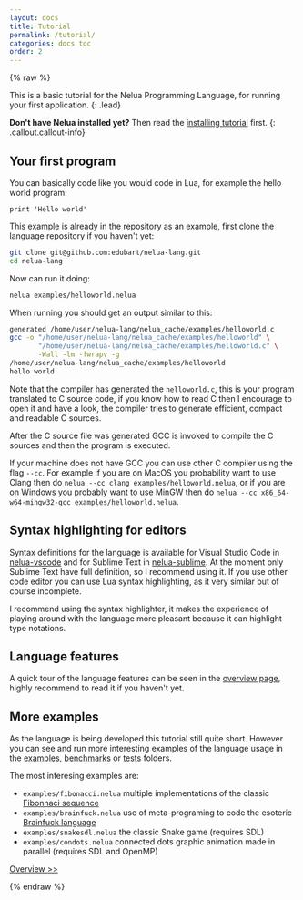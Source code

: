 ```yaml
---
layout: docs
title: Tutorial
permalink: /tutorial/
categories: docs toc
order: 2
---
```


{% raw %}

This is a basic tutorial for the Nelua Programming Language, for running
your first application.
{: .lead}

**Don't have Nelua installed yet?** Then read the [installing tutorial](/installing/) first.
{: .callout.callout-info}

## Your first program

You can basically code like you would code in Lua, for example the hello world program:

```nelua
print 'Hello world'
```

This example is already in the repository as an example, first clone the language repository
if you haven't yet:

```bash
git clone git@github.com:edubart/nelua-lang.git
cd nelua-lang
```

Now can run it doing:
```bash
nelua examples/helloworld.nelua 
```

When running you should get an output similar to this:
```bash
generated /home/user/nelua-lang/nelua_cache/examples/helloworld.c
gcc -o "/home/user/nelua-lang/nelua_cache/examples/helloworld" \
       "/home/user/nelua-lang/nelua_cache/examples/helloworld.c" \
       -Wall -lm -fwrapv -g
/home/user/nelua-lang/nelua_cache/examples/helloworld
hello world
```

Note that the compiler has generated the `helloworld.c`,
this is your program translated to C source code,
if you know how to read C then I encourage to open it and have a look,
the compiler tries to generate efficient, compact and readable C sources.

After the C source file was generated GCC is invoked to compile the C sources
and then the program is executed.

If your machine does not have GCC you can use other C compiler using the flag `--cc`. 
For example if you are on MacOS you probability want to use Clang then 
do `nelua --cc clang examples/helloworld.nelua`,
or if you are on Windows you probably want to use MinGW then
do `nelua --cc x86_64-w64-mingw32-gcc examples/helloworld.nelua`.

## Syntax highlighting for editors

Syntax definitions for the language is available for
Visual Studio Code in [nelua-vscode](https://github.com/edubart/nelua-vscode) and
for Sublime Text in [nelua-sublime](https://github.com/edubart/nelua-sublime).
At the moment only Sublime Text have full definition, so I recommend using it.
If you use other code editor you can use Lua syntax highlighting,
as it very similar but of course incomplete.

I recommend using the syntax highlighter,
it makes the experience of playing around with the language more pleasant because
it can highlight type notations.

## Language features

A quick tour of the language features can be seen in the [overview page](/overview/),
highly recommend to read it if you haven't yet.

## More examples 

As the language is being developed this tutorial still quite short.
However you can see and run more interesting examples of the language usage in the
[examples](https://github.com/edubart/nelua-lang/tree/master/examples),
[benchmarks](https://github.com/edubart/nelua-lang/tree/master/benchmarks) or
[tests](https://github.com/edubart/nelua-lang/tree/master/tests)
 folders.

The most interesing examples are:
* `examples/fibonacci.nelua` multiple implementations of the classic [Fibonnaci sequence](https://en.wikipedia.org/wiki/Fibonacci_number)
* `examples/brainfuck.nelua` use of meta-programing to code the esoteric [Brainfuck language](https://en.wikipedia.org/wiki/Brainfuck)
* `examples/snakesdl.nelua` the classic Snake game (requires SDL)
* `examples/condots.nelua` connected dots graphic animation made in parallel (requires SDL and OpenMP)

<a href="/overview/" class="btn btn-outline-primary btn-lg float-right">Overview >></a>

{% endraw %}
